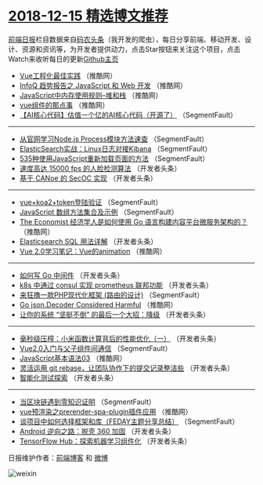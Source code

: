 # [2018-12-15 精选博文推荐](https://toutiao.qdkfweb.cn/date/2018/12/15)

[前端日报](https://qdkfweb.cn/c/news)栏目数据来自[码农头条](https://toutiao.qdkfweb.cn/)（我开发的爬虫），每日分享前端、移动开发、设计、资源和资讯等，为开发者提供动力，点击Star按钮来关注这个项目，点击Watch来收听每日的更新[Github主页](https://github.com/kujian/frontendDaily)
* [Vue工程化最佳实践](https://toutiao.qdkfweb.cn/94722.html) （推酷网）
* [InfoQ 趋势报告之 JavaScript 和 Web 开发](https://toutiao.qdkfweb.cn/94728.html) （推酷网）
* [JavaScript中内存使用规则&#8211;堆和栈](https://toutiao.qdkfweb.cn/94724.html) （推酷网）
* [vue组件的那点事](https://toutiao.qdkfweb.cn/94727.html) （推酷网）
* [【AI核心代码】估值一个亿的AI核心代码（开源了）](https://toutiao.qdkfweb.cn/94665.html) （SegmentFault）

***
* [从官网学习Node.js Process模块方法速查](https://toutiao.qdkfweb.cn/94666.html) （SegmentFault）
* [ElasticSearch实战：Linux日志对接Kibana](https://toutiao.qdkfweb.cn/94667.html) （SegmentFault）
* [535种使用JavaScript重新加载页面的方法](https://toutiao.qdkfweb.cn/94669.html) （SegmentFault）
* [速度高达 15000 fps 的人脸检测算法](https://toutiao.qdkfweb.cn/94691.html) （开发者头条）
* [基于 CANoe 的 SecOC 实现](https://toutiao.qdkfweb.cn/94692.html) （开发者头条）

***
* [vue+koa2+token登陆验证](https://toutiao.qdkfweb.cn/94660.html) （SegmentFault）
* [JavaScript 数组方法集合及示例](https://toutiao.qdkfweb.cn/94661.html) （SegmentFault）
* [The Economist 经济学人是如何使用 Go 语言构建内容平台微服务架构的？](https://toutiao.qdkfweb.cn/94725.html) （推酷网）
* [Elasticsearch SQL 用法详解](https://toutiao.qdkfweb.cn/94675.html) （开发者头条）
* [Vue 2.0学习笔记：Vue的animation](https://toutiao.qdkfweb.cn/94718.html) （推酷网）

***
* [如何写 Go 中间件](https://toutiao.qdkfweb.cn/94676.html) （开发者头条）
* [k8s 中通过 consul 实现 prometheus 联邦功能](https://toutiao.qdkfweb.cn/94687.html) （开发者头条）
* [来狂撸一款PHP现代化框架 (路由的设计)](https://toutiao.qdkfweb.cn/94655.html) （SegmentFault）
* [Go json.Decoder Considered Harmful](https://toutiao.qdkfweb.cn/94719.html) （推酷网）
* [让你的系统 “坚挺不倒” 的最后一个大招：降级](https://toutiao.qdkfweb.cn/94677.html) （开发者头条）

***
* [毫秒级压榨：小米函数计算背后的性能优化（一）](https://toutiao.qdkfweb.cn/94688.html) （开发者头条）
* [Vue2.0入门与父子组件间通信](https://toutiao.qdkfweb.cn/94656.html) （SegmentFault）
* [JavaScript基本语法03](https://toutiao.qdkfweb.cn/94720.html) （推酷网）
* [灵活运用 git rebase，让团队协作下的提交记录整洁些](https://toutiao.qdkfweb.cn/94678.html) （开发者头条）
* [智能化测试探索](https://toutiao.qdkfweb.cn/94689.html) （开发者头条）

***
* [当区块链遇到零知识证明](https://toutiao.qdkfweb.cn/94657.html) （SegmentFault）
* [vue预渲染之prerender-spa-plugin插件应用](https://toutiao.qdkfweb.cn/94721.html) （推酷网）
* [谈项目中如何选择框架和库（FEDAY主题分享总结）](https://toutiao.qdkfweb.cn/94668.html) （SegmentFault）
* [Android 逆向之路：脱壳 360 加固](https://toutiao.qdkfweb.cn/94679.html) （开发者头条）
* [TensorFlow Hub：探索机器学习组件化](https://toutiao.qdkfweb.cn/94690.html) （开发者头条）

日报维护作者：[前端博客](https://qdkfweb.cn/) 和 [微博](https://qdkfweb.cn/go/weibo)

![weixin](https://user-images.githubusercontent.com/3055447/38468989-651132ac-3b80-11e8-8e6b-15122322a9d7.png)